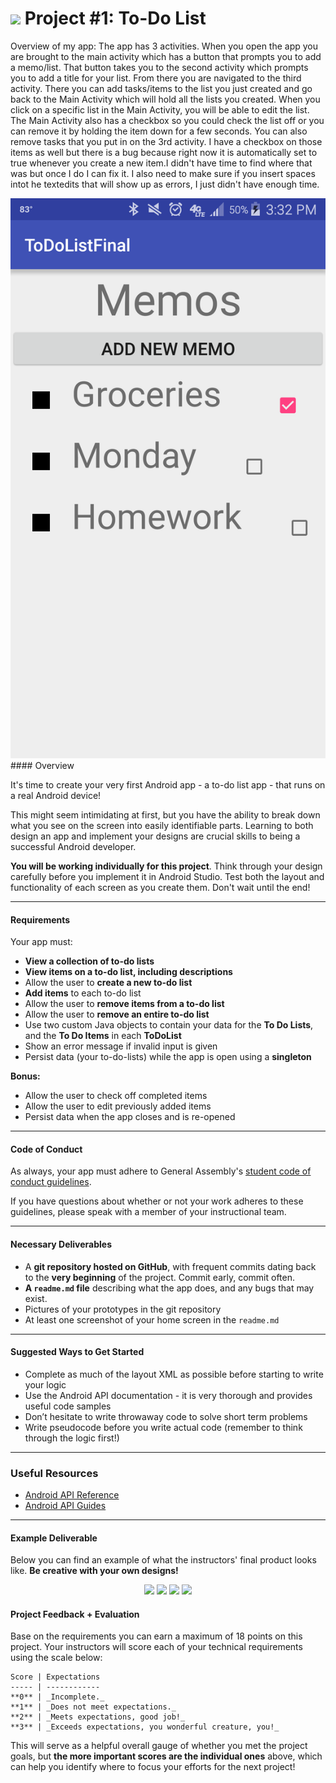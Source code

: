 # ![](https://ga-dash.s3.amazonaws.com/production/assets/logo-9f88ae6c9c3871690e33280fcf557f33.png) Project #1: To-Do List

Overview of my app:
The app has 3 activities.  When you open the app you are brought to the main activity which has a button that prompts you to add a memo/list. That button takes you to the second activity which prompts you to add a title for your list. From there you are navigated to the third activity. There you can add tasks/items to the list you just created and go back to the Main Activity which will hold all the lists you created. When you click on a specific list in the Main Activity, you will be able to edit the list. The Main Activity also has a checkbox so you could check the list off or you can remove it by holding the item down for a few seconds. You can also remove tasks that you put in on the 3rd activity. I have a checkbox on those items as well but there is a bug because right now it is automatically set to true whenever you create a new item.I didn't have time to find where that was but once I do I can fix it. I also need to make sure if you insert spaces intot he textedits that will show up as errors, I just didn't have enough time. 

<img src = "screenshots/HomePage2.png" >
#### Overview

It's time to create your very first Android app - a to-do list app - that runs on a real Android device!

This might seem intimidating at first, but you have the ability to break down what you see on the screen into easily identifiable parts. Learning to both design an app and implement your designs are crucial skills to being a successful Android developer.

**You will be working individually for this project**. Think through your design carefully before you implement it in Android Studio. Test both the layout and functionality of each screen as you create them. Don't wait until the end!

---

#### Requirements

Your app must:

- **View a collection of to-do lists**
- **View items on a to-do list, including descriptions**
- Allow the user to **create a new to-do list**
- **Add items** to each to-do list
- Allow the user to **remove items from a to-do list**
- Allow the user to **remove an entire to-do list**
- Use two custom Java objects to contain your data for the **To Do Lists**, and the **To Do Items** in each **ToDoList**
- Show an error message if invalid input is given
- Persist data (your to-do-lists) while the app is open using a **singleton**

**Bonus:**

- Allow the user to check off completed items
- Allow the user to edit previously added items
- Persist data when the app closes and is re-opened

---

#### Code of Conduct

As always, your app must adhere to General Assembly's [student code of conduct guidelines](../../../resources/guidelines/code-of-conduct.md).

If you have questions about whether or not your work adheres to these guidelines, please speak with a member of your instructional team.

---

#### Necessary Deliverables

- A **git repository hosted on GitHub**, with frequent commits dating back to the **very beginning** of the project. Commit early, commit often.
- **A ``readme.md`` file** describing what the app does, and any bugs that may exist.
- Pictures of your prototypes in the git repository
- At least one screenshot of your home screen in the `readme.md`

---

#### Suggested Ways to Get Started

- Complete as much of the layout XML as possible before starting to write your logic
- Use the Android API documentation - it is very thorough and provides useful code samples
- Don’t hesitate to write throwaway code to solve short term problems
- Write pseudocode before you write actual code (remember to think through the logic first!)

---

### Useful Resources

- [Android API Reference](http://developer.android.com/reference/packages.html)
- [Android API Guides](http://developer.android.com/guide/index.html)

---

#### Example Deliverable

Below you can find an example of what the instructors' final product looks like. **Be creative with your own designs!**

<p align="center">
  <img src="screenshots/screenshot1.png" width="250">
  <img src="screenshots/screenshot2.png" width="250">
  <img src="screenshots/screenshot3.png" width="250">
  <img src="screenshots/screenshot4.png" width="250">
</p>

#### Project Feedback + Evaluation


Base on the requirements you can earn a maximum of 18 points on this project. Your instructors will score each of your technical requirements using the scale below:

    Score | Expectations
    ----- | ------------
    **0** | _Incomplete._
    **1** | _Does not meet expectations._
    **2** | _Meets expectations, good job!_
    **3** | _Exceeds expectations, you wonderful creature, you!_

 This will serve as a helpful overall gauge of whether you met the project goals, but __the more important scores are the individual ones__ above, which can help you identify where to focus your efforts for the next project!
